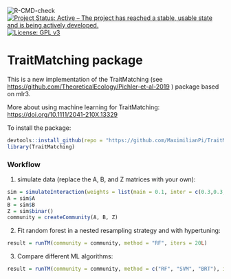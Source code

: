 ![R-CMD-check](https://github.com/MaximilianPi/TraitMatching/workflows/R-CMD-check/badge.svg)
[![Project Status: Active – The project has reached a stable, usable state and is being actively developed.](http://www.repostatus.org/badges/latest/active.svg)](http://www.repostatus.org/#active)
[![License: GPL v3](https://img.shields.io/badge/License-GPL%20v3-blue.svg)](https://www.gnu.org/licenses/gpl-3.0)


# TraitMatching package

This is a new implementation of the TraitMatching (see https://github.com/TheoreticalEcology/Pichler-et-al-2019 ) package based on mlr3.

More about using machine learning for TraitMatching: https://doi.org/10.1111/2041-210X.13329

To install the package:

```r
devtools::install_github(repo = "https://github.com/MaximilianPi/TraitMatching", subdir = "TraitMatching")
library(TraitMatching)
```

### Workflow

1) simulate data (replace the A, B, and Z matrices with your own):
```r
sim = simulateInteraction(weights = list(main = 0.1, inter = c(0.3,0.3,0.3)))
A = sim$A
B = sim$B
Z = sim$binar()
community = createCommunity(A, B, Z)

```

2) Fit random forest in a nested resampling strategy and with hypertuning:
```r
result = runTM(community = community, method = "RF", iters = 20L)

```

3) Compare different ML algorithms:
```r
result = runTM(community = community, method = c("RF", "SVM", "BRT"), iters = 20L)

```